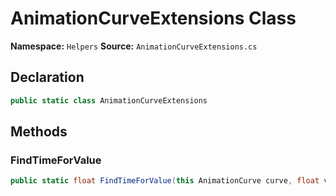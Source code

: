 # AnimationCurveExtensions Class

**Namespace:** `Helpers`
**Source:** `AnimationCurveExtensions.cs`

## Declaration

```csharp
public static class AnimationCurveExtensions
```

## Methods

### FindTimeForValue

```csharp
public static float FindTimeForValue(this AnimationCurve curve, float value, float tolerance, int maxIterations = 10)
```

